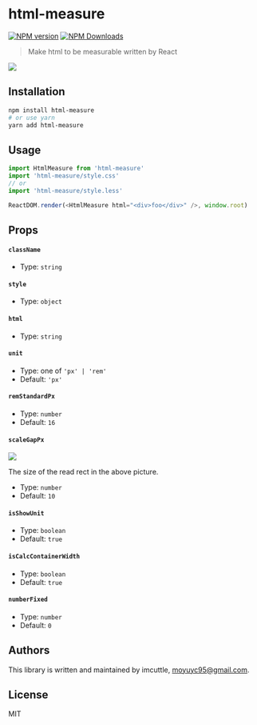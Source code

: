 # html-measure

[![NPM version](https://img.shields.io/npm/v/html-measure.svg?style=flat-square)](https://www.npmjs.com/package/html-measure)
[![NPM Downloads](https://img.shields.io/npm/dm/html-measure.svg?style=flat-square&maxAge=43200)](https://www.npmjs.com/package/html-measure)

> Make html to be measurable written by React

![](https://i.loli.net/2018/09/24/5ba8b09633089.png)

## Installation

```bash
npm install html-measure
# or use yarn
yarn add html-measure
```

## Usage

```javascript
import HtmlMeasure from 'html-measure'
import 'html-measure/style.css'
// or
import 'html-measure/style.less'

ReactDOM.render(<HtmlMeasure html="<div>foo</div>" />, window.root)
```

## Props

#### `className`

- Type: `string`

#### `style`

- Type: `object`

#### `html`

- Type: `string`

#### `unit`

- Type: one of `'px' | 'rem'`
- Default: `'px'`

#### `remStandardPx`

- Type: `number`
- Default: `16`

#### `scaleGapPx`

![](https://i.loli.net/2018/09/24/5ba8b1b604097.png)

The size of the read rect in the above picture.

- Type: `number`
- Default: `10`

#### `isShowUnit`

- Type: `boolean`
- Default: `true`

#### `isCalcContainerWidth`

- Type: `boolean`
- Default: `true`

#### `numberFixed`

- Type: `number`
- Default: `0`

## Authors

This library is written and maintained by imcuttle, [moyuyc95@gmail.com](mailto:moyuyc95@gmail.com).

## License

MIT
